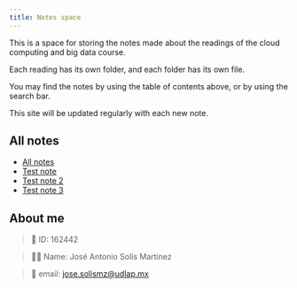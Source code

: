 ```yaml
---
title: Notes space
---
```

This is a space for storing the notes made about the readings of the cloud computing and big data course.

Each reading has its own folder, and each folder has its own file.

You may find the notes by using the table of contents above, or by using the search bar.

This site will be updated regularly with each new note.

## All notes

* [All notes](/notes)
* [Test note](/notes/test)
* [Test note 2](/notes/folder1/test_copy)
* [Test note 3](/notes/folder1/folder2/test_copy_2)

## About me

> 🔢 ID: 162442

> 👨‍💻 Name: José Antonio Solís Martínez

> 📧 email: jose.solismz@udlap.mx